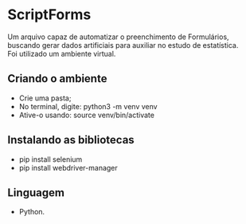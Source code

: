 # ScriptForms
Um arquivo capaz de automatizar o preenchimento de Formulários, buscando gerar dados artificiais para auxiliar no estudo de estatística.
<br>
Foi utilizado um ambiente virtual. 

## Criando o ambiente
- Crie uma pasta;
- No terminal, digite: python3 -m venv venv
- Ative-o usando: source venv/bin/activate

## Instalando as bibliotecas
- pip install selenium
- pip install webdriver-manager

## Linguagem
- Python.


